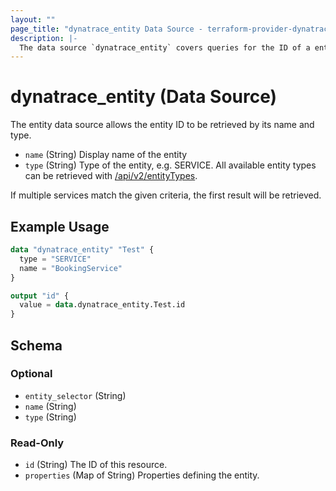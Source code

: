 ```yaml
---
layout: ""
page_title: "dynatrace_entity Data Source - terraform-provider-dynatrace"
description: |-
  The data source `dynatrace_entity` covers queries for the ID of a entity based on name and type
---
```


# dynatrace_entity (Data Source)

The entity data source allows the entity ID to be retrieved by its name and type.

- `name` (String) Display name of the entity
- `type` (String) Type of the entity, e.g. SERVICE. All available entity types can be retrieved with [/api/v2/entityTypes](https://www.dynatrace.com/support/help/dynatrace-api/environment-api/entity-v2/get-all-entity-types).

If multiple services match the given criteria, the first result will be retrieved.

## Example Usage

```terraform
data "dynatrace_entity" "Test" {
  type = "SERVICE"
  name = "BookingService"
}

output "id" {
  value = data.dynatrace_entity.Test.id
}
```

<!-- schema generated by tfplugindocs -->
## Schema

### Optional

- `entity_selector` (String)
- `name` (String)
- `type` (String)

### Read-Only

- `id` (String) The ID of this resource.
- `properties` (Map of String) Properties defining the entity.